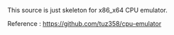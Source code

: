 This source is just skeleton for x86_x64 CPU emulator.



Reference : https://github.com/tuz358/cpu-emulator
